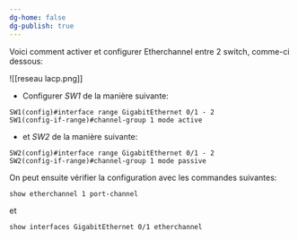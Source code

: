 ```yaml
---
dg-home: false
dg-publish: true
---
```


Voici comment activer et configurer Etherchannel entre 2 switch, comme-ci dessous:

![[reseau lacp.png]]

- Configurer *SW1* de la manière suivante: 

```
SW1(config)#interface range GigabitEthernet 0/1 - 2
SW1(config-if-range)#channel-group 1 mode active 
```

- et *SW2* de la manière suivante:

```
SW2(config)#interface range GigabitEthernet 0/1 - 2
SW2(config-if-range)#channel-group 1 mode passive 
```

On peut ensuite vérifier la configuration avec les commandes suivantes:

	show etherchannel 1 port-channel

et

	show interfaces GigabitEthernet 0/1 etherchannel



